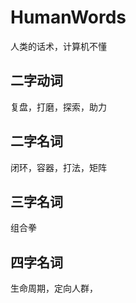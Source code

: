 # HumanWords
人类的话术，计算机不懂

## 二字动词
复盘，打磨，探索，助力

## 二字名词
闭环，容器，打法，矩阵

## 三字名词
组合拳

## 四字名词
生命周期，定向人群，
